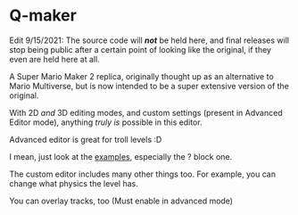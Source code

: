# Q-maker
Edit 9/15/2021: The source code will ***not*** be held here, and final releases will stop being public after a certain point of looking like the original, if they even are held here at all.

A Super Mario Maker 2 replica, originally thought up as an alternative to Mario Multiverse, but is now intended to be a super extensive version of the original.

With 2D *and* 3D editing modes, and custom settings (present in Advanced Editor mode), anything *truly is* possible in this editor.



Advanced editor is great for troll levels :D

I mean, just look at the [examples](https://scratchblocks.github.io/#?style=scratch2&script=block%20properties%20%3A%3A%20hat%20%2F%2F%20Properties%20for%20the%20%22fish%20block%22%20(multi-coin%20%3F%20block%20with%20fish)%0Aobject%20position%20by%20block%3A%20x%20(9)%20y%20(9)%0Asprite%20position%20by%20block%3A%20x%20(9)%20y%20(10)%0Astart%20as%20invisible%20%5Bno%20v%5D%0Ais%20invisible%20after%20hit%20%5Bno%20v%5D%20%2F%2F%20If%20you%20have%20this%20as%20yes%20but%20not%20start%20as%20invisible%2C%20it%20disappears%20after%20hit.%0Adisappears%20after%20%5B10%5Dth%20hit%20%2F%2F%20Only%20active%20if%20the%20one%20above%20this%20is.%20(is%20invisible%20after%20hit)%0Alose%20hitbox%20when%20invisible%20%5Bno%20v%5D%20%2F%2F%20%22Yes%22%20makes%20it%20have%20no%20hitbox%20when%20invisible.%0A%0Aon%20%5B9%5Dth%20hit%20of%20this%20block%20%3A%3A%20events%20hat%20%2F%2F%20multi-coin%20%3F%20block%20(Every%20block%20has%20this%20lol)%0Aspawn%20entity%20(edit%20entity%20properties)%20%3A%3A%20control%20%2F%2F%20Yes%2C%20the%20circle%20thing%20is%20(intended%20to%20be)%20a%20button.%0A%0Aentity%20properties%20%3A%3A%20hat%20%2F%2F%20fish%20from%20the%20multi-coin%20%3F%20block%0Aobject%20%5Bfish%20v%5D%0Asprite%20display%20%5BDefault%20v%5D%20%2F%2F%20Custom%20can%20be%20added%0Abig%20%5Byes%20v%5D%20%2F%2F%20When%20you%20use%20a%20mushroom%20on%20an%20enemy%0Afire%20%5Byes%20v%5D%20%2F%2F%20When%20a%20fish%20touches%20lava%2C%20it%20comes%20back%20up%20on%20fire.%20That's%20what%20this%20is%20about.%0Acolor%20%5Bgreen%20v%5D%20%2F%2F%20There%20is%20red%20and%20green%20fish.%0Acolor-based%20movement%20%5Bgreen%20v%5D%20%2F%2F%20They%20also%20had%20different%20movement%20types.%20(When%20swimming%2C%20green%20always%20goes%20a%20single%20direction%2C%20but%20red%20goes%20back%20and%20forth.)%0Aearn%20on%20entity%20death%20%5B3%5D%20%5B1-up%20v%5D%20%2F%2F%20Made%20from%20an%20idea%20I%20had%20for%20an%20Automatic%20Mario%20Maker%20(Mario%20Maker%20except%20for%20designing%20Auto%20Mario%20levels)%0Aspawns%20facing%20%5Bleft%20v%5D%0A%0Aentity%20properties%20%3A%3A%20hat%20%2F%2F%20spring%20that%20kills%20on%20touch%20(vars%20that%20aren't%20there%20are%20default)%0Aobject%20%5Bspring%20v%5D%0Akill%20on%20touch%20%5Byes%20v%5D%0A%0Alevel%20settings%20%3A%3A%20hat%0Amusic%20%5BSMB1%3A%20Overworld%20v%5D%20%3A%3A%20sound%0Atheme%20%5BSMB2%20USA%20v%5D%20%5BOverworld%20v%5D%20%3A%3A%20looks%0Abackground%20%5BSMB3%3A%20Overworld%20v%5D%20%3A%3A%20looks%0Aplayer%20sound%20set%20%5BSMAS-SMB3%20v%5D%20%3A%3A%20sound%0Aentity%20sound%20set%20%5BSMAS-SMB3%20v%5D%20%3A%3A%20sound%0A%0AEditor%20mode%20player%20settings%20%3A%3A%20hat%0Aplayer%20%5BMario%20v%5D%0Aplayer%20sprite%20%5BMario%20(automatic%20to%20theme)%20v%5D), especially the ? block one.

The custom editor includes many other things too. For example, you can change what physics the level has.

You can overlay tracks, too (Must enable in advanced mode)
